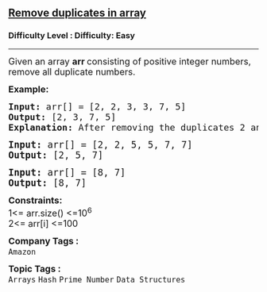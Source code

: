 <h2><a href="https://www.geeksforgeeks.org/problems/remove-duplicates-in-small-prime-array/1?page=1&category=Hash,Map&difficulty=Basic,Easy&sortBy=submissions">Remove duplicates in array</a></h2><h3>Difficulty Level : Difficulty: Easy</h3><hr><div class="problems_problem_content__Xm_eO"><p><span style="font-size: 18px;">Given an array <strong>arr </strong>consisting of positive integer numbers, remove all duplicate numbers.</span></p>
<p><strong><span style="font-size: 18px;">Example:</span></strong></p>
<pre><strong><span style="font-size: 18px;">Input:</span></strong><span style="font-size: 18px;"> arr[] = [2, 2, 3, 3, 7, 5] <br><strong>Output: </strong>[2, 3, 7, 5]<br></span><span style="font-size: 18px;"><strong>Explanation: </strong>After removing the duplicates 2 and 3 we get 2 3 7 5.<br></span></pre>
<pre><span style="font-size: 14pt;"><strong>Input:</strong> arr[] = [2, 2, 5, 5, 7, 7] </span><br><span style="font-size: 14pt;"><strong>Output: </strong>[2, 5, 7]<br></span></pre>
<pre><span style="font-size: 14pt;"><strong>Input:</strong> arr[] = [8, 7] </span><br><span style="font-size: 14pt;"><strong>Output: </strong>[8, 7]</span></pre>
<p><span style="font-size: 18px;"><strong>Constraints:</strong><br>1&lt;= arr.size() &lt;=10<sup>6</sup><br>2&lt;= arr[i] &lt;=100</span></p></div><p><span style=font-size:18px><strong>Company Tags : </strong><br><code>Amazon</code>&nbsp;<br><p><span style=font-size:18px><strong>Topic Tags : </strong><br><code>Arrays</code>&nbsp;<code>Hash</code>&nbsp;<code>Prime Number</code>&nbsp;<code>Data Structures</code>&nbsp;